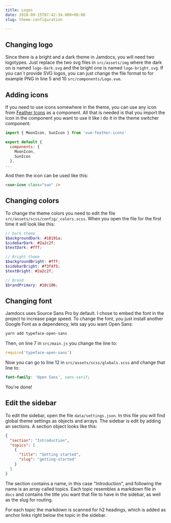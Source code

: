 ```yaml
---
title: Logos
date: 2018-09-15T07:42:34.000+00:00
slug: theme-configuration

---
```

## Changing logo
Since there is a bright and a dark theme in Jamdocs, you will need two logotypes. Just replace the two svg files in `src/assets/img` where the dark on is named `logo-dark.svg` and the bright one is named `logo-bright.svg`. If you can´t provide SVG logos, you can just change the file format to for example PNG in line 5 and 10 `src/components/Logo.vue`.


## Adding icons
If you need to use icons somewhere in the theme, you can use any icon from [Feather Icons](https://feathericons.com/) as a component. All that is needed is that you import the icon in the component you want to use it like i do it in the theme switcher component:

```javascript
import { MoonIcon, SunIcon } from 'vue-feather-icons'

export default {
  components: {
    MoonIcon,
    SunIcon
  },
...
```

And then the icon can be used like this: 

```html
<sun-icon class="sun" />
```

## Changing colors
To change the theme colors you need to edit the file `src/assets/scss/config/_colors.scss`. When you open the file for the first time it will look like this:

```scss
// Dark theme
$backgroundDark: #18191a;
$sidebarDark: #2a2c2f;
$textDark: #fff;

// Bright theme
$backgroundBright: #fff;
$sidebarBright: #f3f4f5;
$textBright: #2a2c2f;

// Brand
$brandPrimary: #10c186;
```

## Changing font
Jamdocs uses Source Sans Pro by default. I chose to embed the font in the project to increase page speed. To change the font, you just install another Google Font as a dependency, lets say you want Open Sans:

```bash
yarn add typeface-open-sans
```

Then, on line 7 in `src/main.js` you change the line to:

```javascript
require('typeface-open-sans')
```

Now you can go to line 12 in `src/assets/scss/globals.scss` and change that line to:

```scss
font-family: 'Open Sans', sans-serif;
```

You're done!

## Edit the sidebar

To edit the sidebar, open the file `data/settings.json`. In this file you will find global theme settings as objects and arrays. The sidebar is edit by adding an sections. A section object looks like this:

```json
{
  "section": "Introduction",
  "topics": [
    {
      "title": "Getting started",
      "slug": "getting-started"
    }
  ]
}
```

The section contains a name, in this case "Introduction", and following the name is an array called topics. Each topic resembles a markdown file in `docs` and contains the title you want that file to have in the sidebar, as well as the slug for routing.

For each topic the markdown is scanned for h2 headings, which is added as anchor links right below the topic in the sidebar.